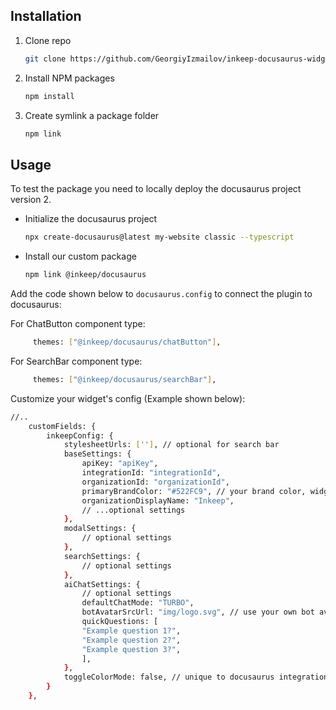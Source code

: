 ## Installation

1. Clone repo
    ```sh
   git clone https://github.com/GeorgiyIzmailov/inkeep-docusaurus-widget.git
   ```
2. Install NPM packages
    ```sh
    npm install
    ```
3. Create symlink a package folder
    ```sh
    npm link
    ```

## Usage

To test the package you need to locally deploy the docusaurus project version 2.

-  Initialize the docusaurus project
    ```sh
    npx create-docusaurus@latest my-website classic --typescript
    ```
-  Install our custom package 
     ```sh
    npm link @inkeep/docusaurus
    ```

Add the code shown below to ```docusaurus.config``` to connect the plugin to docusaurus:

For ChatButton component type:

```sh
     themes: ["@inkeep/docusaurus/chatButton"],
```

For SearchBar component type:

```sh
     themes: ["@inkeep/docusaurus/searchBar"],
```

Customize your widget's config (Example shown below):

```sh
//..
    customFields: {
        inkeepConfig: {
            stylesheetUrls: [''], // optional for search bar
            baseSettings: {
                apiKey: "apiKey",
                integrationId: "integrationId",
                organizationId: "organizationId",
                primaryBrandColor: "#522FC9", // your brand color, widget color scheme is derived from this
                organizationDisplayName: "Inkeep",
                // ...optional settings
            },
            modalSettings: {
                // optional settings
            },
            searchSettings: {
                // optional settings
            },
            aiChatSettings: {
                // optional settings
                defaultChatMode: "TURBO",
                botAvatarSrcUrl: "img/logo.svg", // use your own bot avatar
                quickQuestions: [
                "Example question 1?",
                "Example question 2?",
                "Example question 3?",
                ],
            },
            toggleColorMode: false, // unique to docusaurus integration
        }
    },
```


